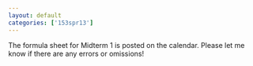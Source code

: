 ```yaml
---
layout: default
categories: ['153spr13']
---
```


The formula sheet for Midterm 1 is posted on the calendar. Please let me know if there are any errors or omissions!
